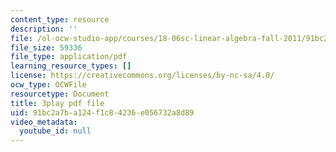 ```yaml
---
content_type: resource
description: ''
file: /ol-ocw-studio-app/courses/18-06sc-linear-algebra-fall-2011/91bc2a7ba124f1c84236e056732a8d89_vF7eyJ2g3kU.pdf
file_size: 59336
file_type: application/pdf
learning_resource_types: []
license: https://creativecommons.org/licenses/by-nc-sa/4.0/
ocw_type: OCWFile
resourcetype: Document
title: 3play pdf file
uid: 91bc2a7b-a124-f1c8-4236-e056732a8d89
video_metadata:
  youtube_id: null
---
```

